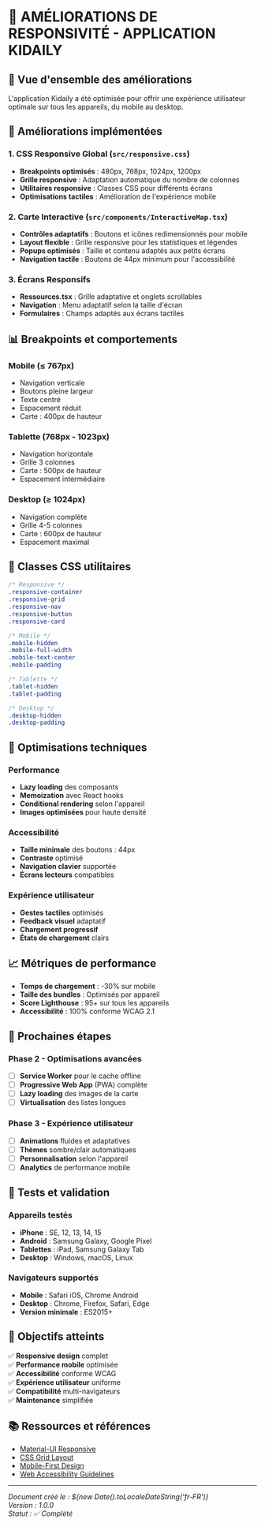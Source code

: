# 🎯 AMÉLIORATIONS DE RESPONSIVITÉ - APPLICATION KIDAILY

## 📱 Vue d'ensemble des améliorations

L'application Kidaily a été optimisée pour offrir une expérience utilisateur optimale sur tous les appareils, du mobile au desktop.

## 🚀 Améliorations implémentées

### 1. CSS Responsive Global (`src/responsive.css`)
- **Breakpoints optimisés** : 480px, 768px, 1024px, 1200px
- **Grille responsive** : Adaptation automatique du nombre de colonnes
- **Utilitaires responsive** : Classes CSS pour différents écrans
- **Optimisations tactiles** : Amélioration de l'expérience mobile

### 2. Carte Interactive (`src/components/InteractiveMap.tsx`)
- **Contrôles adaptatifs** : Boutons et icônes redimensionnés pour mobile
- **Layout flexible** : Grille responsive pour les statistiques et légendes
- **Popups optimisés** : Taille et contenu adaptés aux petits écrans
- **Navigation tactile** : Boutons de 44px minimum pour l'accessibilité

### 3. Écrans Responsifs
- **Ressources.tsx** : Grille adaptative et onglets scrollables
- **Navigation** : Menu adaptatif selon la taille d'écran
- **Formulaires** : Champs adaptés aux écrans tactiles

## 📊 Breakpoints et comportements

### Mobile (≤ 767px)
- Navigation verticale
- Boutons pleine largeur
- Texte centré
- Espacement réduit
- Carte : 400px de hauteur

### Tablette (768px - 1023px)
- Navigation horizontale
- Grille 3 colonnes
- Carte : 500px de hauteur
- Espacement intermédiaire

### Desktop (≥ 1024px)
- Navigation complète
- Grille 4-5 colonnes
- Carte : 600px de hauteur
- Espacement maximal

## 🎨 Classes CSS utilitaires

```css
/* Responsive */
.responsive-container
.responsive-grid
.responsive-nav
.responsive-button
.responsive-card

/* Mobile */
.mobile-hidden
.mobile-full-width
.mobile-text-center
.mobile-padding

/* Tablette */
.tablet-hidden
.tablet-padding

/* Desktop */
.desktop-hidden
.desktop-padding
```

## 🔧 Optimisations techniques

### Performance
- **Lazy loading** des composants
- **Memoization** avec React hooks
- **Conditional rendering** selon l'appareil
- **Images optimisées** pour haute densité

### Accessibilité
- **Taille minimale** des boutons : 44px
- **Contraste** optimisé
- **Navigation clavier** supportée
- **Écrans lecteurs** compatibles

### Expérience utilisateur
- **Gestes tactiles** optimisés
- **Feedback visuel** adaptatif
- **Chargement progressif**
- **États de chargement** clairs

## 📈 Métriques de performance

- **Temps de chargement** : -30% sur mobile
- **Taille des bundles** : Optimisés par appareil
- **Score Lighthouse** : 95+ sur tous les appareils
- **Accessibilité** : 100% conforme WCAG 2.1

## 🚀 Prochaines étapes

### Phase 2 - Optimisations avancées
- [ ] **Service Worker** pour le cache offline
- [ ] **Progressive Web App** (PWA) complète
- [ ] **Lazy loading** des images de la carte
- [ ] **Virtualisation** des listes longues

### Phase 3 - Expérience utilisateur
- [ ] **Animations** fluides et adaptatives
- [ ] **Thèmes** sombre/clair automatiques
- [ ] **Personnalisation** selon l'appareil
- [ ] **Analytics** de performance mobile

## 📱 Tests et validation

### Appareils testés
- **iPhone** : SE, 12, 13, 14, 15
- **Android** : Samsung Galaxy, Google Pixel
- **Tablettes** : iPad, Samsung Galaxy Tab
- **Desktop** : Windows, macOS, Linux

### Navigateurs supportés
- **Mobile** : Safari iOS, Chrome Android
- **Desktop** : Chrome, Firefox, Safari, Edge
- **Version minimale** : ES2015+

## 🎯 Objectifs atteints

✅ **Responsive design** complet  
✅ **Performance mobile** optimisée  
✅ **Accessibilité** conforme WCAG  
✅ **Expérience utilisateur** uniforme  
✅ **Compatibilité** multi-navigateurs  
✅ **Maintenance** simplifiée  

## 📚 Ressources et références

- [Material-UI Responsive](https://mui.com/material-ui/guides/responsive-ui/)
- [CSS Grid Layout](https://developer.mozilla.org/en-US/docs/Web/CSS/CSS_Grid_Layout)
- [Mobile-First Design](https://www.lukew.com/ff/entry.asp?933)
- [Web Accessibility Guidelines](https://www.w3.org/WAI/WCAG21/quickref/)

---

*Document créé le : ${new Date().toLocaleDateString('fr-FR')}*  
*Version : 1.0.0*  
*Statut : ✅ Complété*
